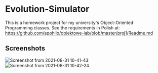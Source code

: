 # Evolution-Simulator
This is a homework project for my university's Object-Oriented Programming classes. See the requirements in Polish at: https://github.com/apohllo/obiektowe-lab/blob/master/proj1/Readme.md

## Screenshots
![Screenshot from 2021-08-31 10-41-43](https://user-images.githubusercontent.com/54529536/131471388-41b7d6f0-ebfe-4030-addd-7ad451ef7655.png)
![Screenshot from 2021-08-31 10-42-24](https://user-images.githubusercontent.com/54529536/131471469-a02e2095-d850-4ce9-9aae-db80c70ebbde.png)
